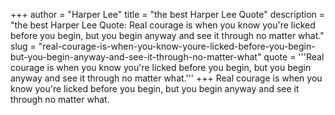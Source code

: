 +++
author = "Harper Lee"
title = "the best Harper Lee Quote"
description = "the best Harper Lee Quote: Real courage is when you know you're licked before you begin, but you begin anyway and see it through no matter what."
slug = "real-courage-is-when-you-know-youre-licked-before-you-begin-but-you-begin-anyway-and-see-it-through-no-matter-what"
quote = '''Real courage is when you know you're licked before you begin, but you begin anyway and see it through no matter what.'''
+++
Real courage is when you know you're licked before you begin, but you begin anyway and see it through no matter what.
